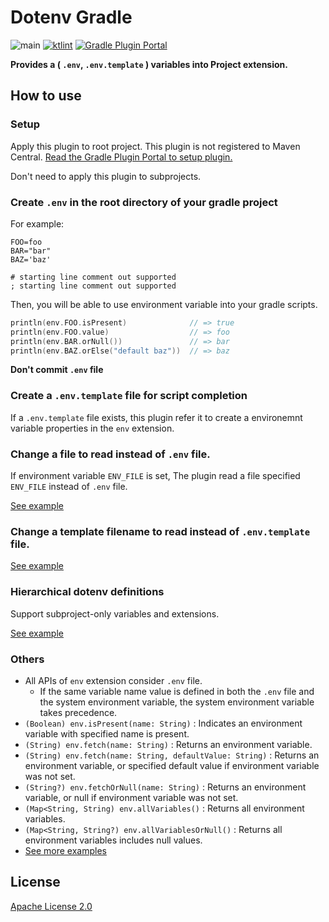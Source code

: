 # Dotenv Gradle

![main](https://github.com/uzzu/dotenv-gradle/workflows/main/badge.svg) [![ktlint](https://img.shields.io/badge/code%20style-%E2%9D%A4-FF4081.svg)](https://ktlint.github.io/)
[![Gradle Plugin Portal](https://img.shields.io/maven-metadata/v/https/plugins.gradle.org/m2/co/uzzu/dotenv/gradle/co.uzzu.dotenv.gradle.gradle.plugin/maven-metadata.xml.svg?colorB=007ec6&label=gradlePluginPortal)](https://plugins.gradle.org/plugin/co.uzzu.dotenv.gradle)

**Provides a ( `.env`, `.env.template` ) variables into Project extension.**

## How to use

### Setup

Apply this plugin to root project. This plugin is not registered to Maven Central.
[Read the Gradle Plugin Portal to setup plugin.](https://plugins.gradle.org/plugin/co.uzzu.dotenv.gradle)

Don't need to apply this plugin to subprojects.

### Create `.env` in the root directory of your gradle project

For example:

```dosini
FOO=foo
BAR="bar"
BAZ='baz'

# starting line comment out supported
; starting line comment out supported
```

Then, you will be able to use environment variable into your gradle scripts.

```Kotlin
println(env.FOO.isPresent)              // => true
println(env.FOO.value)                  // => foo
println(env.BAR.orNull())               // => bar
println(env.BAZ.orElse("default baz"))  // => baz
```

**Don't commit `.env` file**

### Create a `.env.template` file for script completion

If a `.env.template` file exists, this plugin refer it to create a environemnt variable properties in the `env`
extension.

### Change a file to read instead of `.env` file.

If environment variable `ENV_FILE` is set, The plugin read a file specified `ENV_FILE` instead of `.env` file.

[See example](/examples/change_file)

### Change a template filename to read instead of `.env.template` file.

[See example](/examples/change_template_file)

### Hierarchical dotenv definitions

Support subproject-only variables and extensions.

[See example](/examples/hierarchical_definitions)

### Others

- All APIs of `env` extension consider `.env` file.
  - If the same variable name value is defined in both the `.env` file and the system environment variable, the system
    environment variable takes precedence.
- `(Boolean) env.isPresent(name: String)` : Indicates an environment variable with specified name is present.
- `(String) env.fetch(name: String)` : Returns an environment variable.
- `(String) env.fetch(name: String, defaultValue: String)` : Returns an environment variable, or specified default value
  if environment variable was not set.
- `(String?) env.fetchOrNull(name: String)` : Returns an environment variable, or null if environment variable was not
  set.
- `(Map<String, String) env.allVariables()` : Returns all environment variables.
- `(Map<String, String?) env.allVariablesOrNull()` : Returns all environment variables includes null values.
- [See more examples](/examples)

## License

[Apache License 2.0](/LICENSE.txt)

